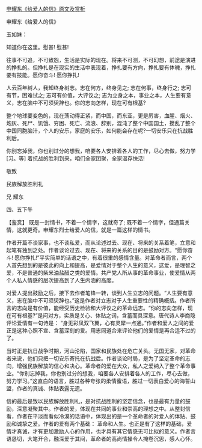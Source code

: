 [申耀东《给爱人的信》原文及赏析](https://www.vrrw.net/wx/10274.html)

申耀东《给爱人的信》

玉如妹：

知道你在这里。慰甚! 慰甚!

往事不可追，不可致怨，生活是实际的现在。将来不可测，不可幻想，前途是演进的挣扎的。但挣扎是在现实的生活中表现着，挣扎要有方向，挣扎要有体魄，挣扎要有技能。愿你奋斗! 愿你挣扎!

人云百年树人，我知终身树志。志在何方，终身见之; 志在何事，终身行之; 志可有节，困难试之; 志可有价值，大评议之; 志为立身之本，事业之本，人生要有意义，志在脑中不可须臾辞也。你的志向怎样，现在可有根基?

整个地球要变色的，现在荡动得正紧，而中国，而东亚，更是厉害，血腥、烟火、炮灰、死尸、饥饿、穷困、死亡、流浪、辞别，混沌了整个中国国土，搅乱了整个中国同胞脑汁，个人的安乐，家庭的安乐，如何能会存在呢?一切安乐只在抗战胜利后。

你别忘掉我，你也别过分的想我，咱要各人安排着各人的工作，尽心去做，努力学 [习。等] 着抗战的胜利到来，咱们全家团聚，全家温存快活!

敬致

民族解放胜利礼

兄 耀东

四、五下午



【鉴赏】 既是一封情书，不着一个情字，这就奇了; 既不着一个情字，但通篇关情，这就更奇。申耀东烈士给爱人的信，就是一篇这样的情书。

作者开篇不谈家事，也不谈私爱，而从论述过去、现在、将来的关系着笔，立意和起笔有独到之处。作者谈论过去、现在、将来的关系的目的是鼓励对方。“愿你奋斗! 愿你挣扎!”平实简单的话语之中，有着很重的感情含量。对革命者而言，两个人首先想到的是彼此的向上和提高，是爱情对于整个人生的意义，这爱，是理智之爱，不是普通的柴米油盐醋之类的爱情。共产党人所从事的革命事业，使爱情从两个人私人情感的层次提高到了人生内涵的高度。

对爱人提出鼓励之后，接下去作者笔锋一转，谈到人生立志的问题。“人生要有意义，志在脑中不可须臾辞也。”这是作者对立志对于人生重要性的精确概括。作者所言的志向是有价值，能经受历史检验和大评议之的革命远志。“你的志向怎样，现在可有根基?”是问对方，实质是关心、体贴之词，含蓄而具深意。唐代诗人李商隐评论爱情有一句诗是： “身无彩凤双飞翼，心有灵犀一点通。”作者和爱人之间的爱正是这种心照不宣、含蓄深刻的爱。用志同道合来评论他们的爱情是再合适不过的了。

当时正是抗日战争时期，河山沦陷，国家和民族处在危亡关头。无国无家，对革命者来说，他们只把一切安乐寄托在抗战后。作者谈论时局，是为了坚定革命的志向，增强民族解放的信心和决心。革命者的爱在大众，私人之爱纳入了整个革命事业。“你别忘掉我，你也别过分的想我，咱要各人安排着各人的工作，尽心去做，努力学习。”这直白的语言，胜过各种夸张的柔情蜜语，胜过一切表白爱心的海誓山盟，作者的真诚、体贴表露无遗。

信的最后是致以民族解放胜利礼，是对抗战胜利的坚定信念，也是最有力量的鼓励，深意凝聚其中。作者的爱，体现在共同的事业和崇高的理想之中。从整封信看，作者在平淡而看似冷漠的话语中，体现出的是一个革命者的对爱人的体贴、鼓励和诚挚之爱。作者的爱有两个基础： 革命和人生。也正是有了这样的基础，爱情才真诚，才有更加激励人心的作用，也才具有其它情感无可比拟的意义。作者言语恳切，大笔开合，融深爱于其间，革命者的高尚情操令人掩卷沉思，感人心怀。

